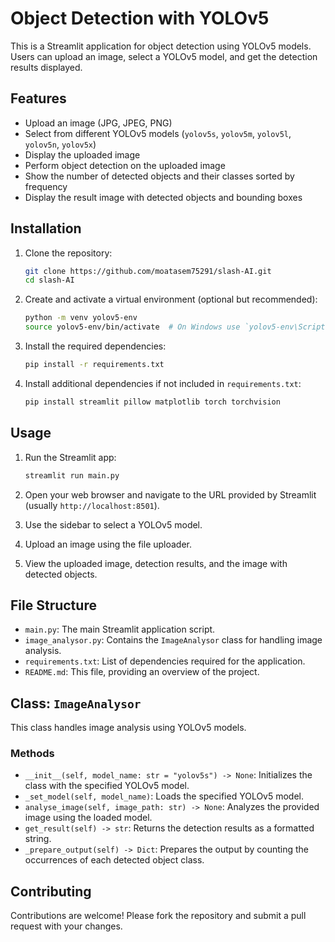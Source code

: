 # Object Detection with YOLOv5

This is a Streamlit application for object detection using YOLOv5 models. Users can upload an image, select a YOLOv5 model, and get the detection results displayed.

## Features

- Upload an image (JPG, JPEG, PNG)
- Select from different YOLOv5 models (`yolov5s`, `yolov5m`, `yolov5l`, `yolov5n`, `yolov5x`)
- Display the uploaded image
- Perform object detection on the uploaded image
- Show the number of detected objects and their classes sorted by frequency
- Display the result image with detected objects and bounding boxes

## Installation

1. Clone the repository:

    ```bash
    git clone https://github.com/moatasem75291/slash-AI.git
    cd slash-AI
    ```

2. Create and activate a virtual environment (optional but recommended):

    ```bash
    python -m venv yolov5-env
    source yolov5-env/bin/activate  # On Windows use `yolov5-env\Scripts\activate`
    ```

3. Install the required dependencies:

    ```bash
    pip install -r requirements.txt
    ```

4. Install additional dependencies if not included in `requirements.txt`:

    ```bash
    pip install streamlit pillow matplotlib torch torchvision
    ```

## Usage

1. Run the Streamlit app:

    ```bash
    streamlit run main.py
    ```

2. Open your web browser and navigate to the URL provided by Streamlit (usually `http://localhost:8501`).

3. Use the sidebar to select a YOLOv5 model.

4. Upload an image using the file uploader.

5. View the uploaded image, detection results, and the image with detected objects.

## File Structure

- `main.py`: The main Streamlit application script.
- `image_analysor.py`: Contains the `ImageAnalysor` class for handling image analysis.
- `requirements.txt`: List of dependencies required for the application.
- `README.md`: This file, providing an overview of the project.

## Class: `ImageAnalysor`

This class handles image analysis using YOLOv5 models.

### Methods

- `__init__(self, model_name: str = "yolov5s") -> None`: Initializes the class with the specified YOLOv5 model.
- `_set_model(self, model_name)`: Loads the specified YOLOv5 model.
- `analyse_image(self, image_path: str) -> None`: Analyzes the provided image using the loaded model.
- `get_result(self) -> str`: Returns the detection results as a formatted string.
- `_prepare_output(self) -> Dict`: Prepares the output by counting the occurrences of each detected object class.

## Contributing

Contributions are welcome! Please fork the repository and submit a pull request with your changes.

